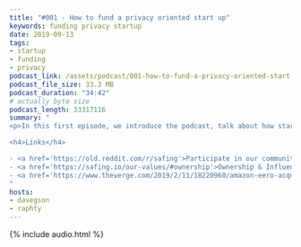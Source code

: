 ```yaml
---
title: "#001 - How to fund a privacy oriented start up"
keywords: funding privacy startup
date: 2019-09-13
tags:
- startup
- funding
- privacy
podcast_link: /assets/podcast/001-how-to-fund-a-privacy-oriented-start-up.mp3
podcast_file_size: 33.3 MB
podcast_duration: "34:42"
# actually byte size
podcast_length: 33317116
summary: "
<p>In this first episode, we introduce the podcast, talk about how start ups are funded in general and have a look at how governmental grants work. We also talk about our experience with grants and we drop news regarding the most recent one we applied for.</p>

<h4>Links</h4>

- <a href='https://old.reddit.com/r/safing'>Participate in our community: r/safing</a><br/>
- <a href='https://safing.io/our-values/#ownership'>Ownership & Influences of Safing</a><br/>
- <a href='https://www.theverge.com/2019/2/11/18220960/amazon-eero-acquisition-announced'>Eero being bought by Amazon</a><br/>
"
hosts:
- davegson
- raphty
---
```


{% include audio.html %}
